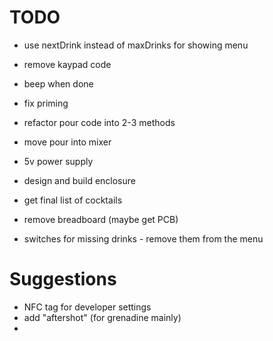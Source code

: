 # TODO

- use nextDrink instead of maxDrinks for showing menu
- remove kaypad code
- beep when done
- fix priming 
- refactor pour code into 2-3 methods
- move pour into mixer


- 5v power supply
- design and build enclosure
- get final list of cocktails
- remove breadboard (maybe get PCB)

- switches for missing drinks - remove them from the menu


# Suggestions

- NFC tag for developer settings
- add "aftershot" (for grenadine mainly)
- 